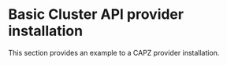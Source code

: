 # Basic Cluster API provider installation

This section provides an example to a CAPZ provider installation.